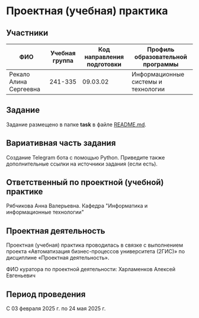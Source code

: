 # Проектная (учебная) практика

## Участники

| ФИО | Учебная группа | Код направления подготовки | Профиль образовательной программы |
|-|-|-|-|
| Рекало Алина Сергеевна |241-335|09.03.02|Информационные системы и технологии|


## Задание

Задание размещено в папке **task** в файле [README.md](task/README.md).

## Вариативная часть задания

Создание Telegram бота с помощью Python. Приведите также дополнительные ссылки на источники задания (если есть).

## Ответственный по проектной (учебной) практике

Рябчикова Анна Валерьевна. Кафедра "Информатика и информационные технологии"

## Проектная деятельность

Проектная (учебная) практика проводилась в связке с выполнением проекта «Автоматизация бизнес-процессов университета (2ГИС)» по дисциплине «Проектная деятельность».

ФИО куратора по проектной деятельности: Харламенков Алексей Евгеньевич

## Период проведения

С 03 февраля 2025 г. по 24 мая 2025 г.
